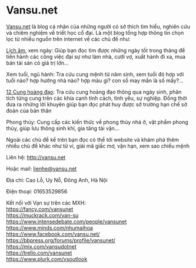 # Vansu.net
<a href="http://vansu.net/">Vansu.net</a> là blog cá nhân của những người có sở thích tìm hiểu, nghiên cứu và chiêm nghiệm về triết học cổ đại. Là một blog tổng hợp thông tin chọn lọc từ nhiều nguồn trên internet về các chủ đề như:

<a href="http://vansu.net/lich-am-duong.html">Lịch âm</a>, xem ngày: Giúp bạn đọc tìm được những ngày tốt trong tháng để tiến hành các công việc đại sự như làm nhà, cưới vợ, xuất hành đi xa, mua bán tài sản có giá trị lớn…

Xem tuổi, ngũ hành: Tra cứu cung mệnh từ năm sinh, xem tuổi đó hợp với tuổi nào? hợp hướng nhà nào? hợp màu gì? con số may mắn là số mấy?...

<a href="http://vansu.net/12-cung-hoang-dao.html">12 Cung hoàng đạo</a>: Tra cứu cung hoàng đạo thông qua ngày sinh, phân tích từng cung trên các khía cạnh tính cách, tình yêu, sự nghiệp. Đồng thời đưa ra những lời khuyên giúp bạn đọc phát huy được sở trường hạn chế sở đoản của bản thân

Phong thủy: Cung cấp các kiến thức về phong thủy nhà ở, vật phẩm phong thủy, giúp lưu thông sinh khí, gia tăng tài vận…

Ngoài các chủ đề kể trên bạn đọc có thể tới website và khám phá thêm nhiều chủ đề khác như tử vi, giải mã giấc mơ, vận hạn, xem sao chiếu mệnh

Liên hệ: http://vansu.net

Hoặc mail: lienhe@vansu.net

Địa chỉ: Cao Lỗ, Uy Nỗ, Đông Anh, Hà Nội

Điện thoại: 01653529856

Kết nối với Vạn sự trên các MXH:<br>
https://fancy.com/vansunet<br>
https://muckrack.com/van-su<br>
https://www.intensedebate.com/people/vansunet<br>
https://www.minds.com/nhumaihoa<br>
https://www.facebook.com/vansu.net/<br>
https://bbpress.org/forums/profile/vansunet/<br>
https://mix.com/vansudotnet<br>
https://trello.com/vansunet<br>
https://www.plurk.com/vsoutlook
